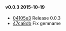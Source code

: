 #### v0.0.3 2015-10-19

- [04105e3](https://github.com/bootstraponline/sauce_documentation/commit/04105e3076fd854dcc767b6eee16e5d553880854) Release 0.0.3
- [47ca8db](https://github.com/bootstraponline/sauce_documentation/commit/47ca8db285f55ca963acf5b57294c28aa99e8498) Fix gemname